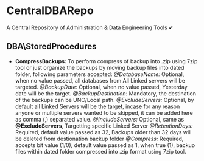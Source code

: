 # CentralDBARepo
A Central Repository of Administration & Data Engineering Tools ✔

## DBA\StoredProcedures
- **CompressBackups:** To perform compress of backup into .zip using 7zip tool or just organize the backups by moving backup files into dated folder, following parameters accepted:
    *@DatabaseName:* Optional, when no value passed, all databases from All Linked servers will be targeted.
    *@BackupDate:* Optional, when no value passed, Yesterday date will be the target.
    *@BackupDestination:* Mandatory, the destination of the backups can be UNC/Local path.
    *@ExcludeServers:* Optional, by default all Linked Servers will be the target, incase for any reason anyone or multiple servers wanted to be skipped, it can be added here as comma (,) separated value.
    *@IncludeServers:* Optional, same as **@ExcludeServers**, Targetting specific Linked Server
    *@RetentionDays:* Required, default value passed as 32, Backups older than 32 days will be deleted from destionation backup folder 
    *@Compress:* Required, accepts bit value (1/0), default value passed as 1, when true (1), backup files within dated folder compressed into .zip format using 7zip tool.
